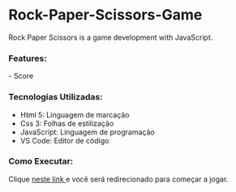 # Rock-Paper-Scissors-Game

Rock Paper Scissors is a game development with JavaScript.

<h3>Features:</h3>
- Score


<h3>Tecnologias Utilizadas:</h3>

- Html 5: Linguagem de marcação 
- Css 3: Folhas de estilização 
- JavaScript: Linguagem de programação 
- VS Code: Editor de código

<h3>Como Executar:</h3>

Clique <a href="">neste link </a> e você será redirecionado para começar a jogar.
